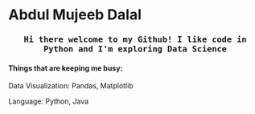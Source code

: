 # Abdul Mujeeb Dalal

<h3 align="center"><samp> Hi there welcome to my Github! I like code in Python and I'm exploring Data Science </samp></h4>

#### Things that are keeping me busy: 

Data Visualization: Pandas, Matplotlib

Language: Python, Java

